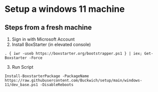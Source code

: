 # Setup a windows 11 machine

## Steps from a fresh machine

1. Sign in with Microsoft Account
2. Install BoxStarter (in elevated console)
```
. { iwr -useb https://boxstarter.org/bootstrapper.ps1 } | iex; Get-Boxstarter -Force
``` 
3. Run Script
``` 
Install-BoxstarterPackage -PackageName https://raw.githubusercontent.com/Buckwich/setup/main/windows-11/dev_base.ps1 -DisableReboots
``` 



